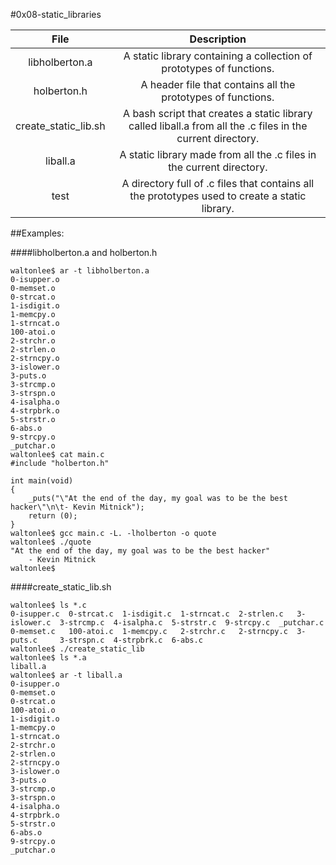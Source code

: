 #0x08-static_libraries

|                  File                       |                     Description                     |
| :-----------------------------------------: |  :-----------------------------------------------:  |
|        libholberton.a                       |   A static library containing a collection of prototypes of functions. |
|        holberton.h                          |   A header file that contains all the prototypes of functions. |
|        create_static_lib.sh                 |   A bash script that creates a static library called liball.a from all the .c files in the current directory.  |
|        liball.a                             |   A static library made from all the .c files in the current directory. |
|        test                                 |   A directory full of .c files that contains all the prototypes used to create a static library. |

##Examples:

####libholberton.a and holberton.h
```
waltonlee$ ar -t libholberton.a 
0-isupper.o
0-memset.o
0-strcat.o
1-isdigit.o
1-memcpy.o
1-strncat.o
100-atoi.o
2-strchr.o
2-strlen.o
2-strncpy.o
3-islower.o
3-puts.o
3-strcmp.o
3-strspn.o
4-isalpha.o
4-strpbrk.o
5-strstr.o
6-abs.o
9-strcpy.o
_putchar.o
waltonlee$ cat main.c
#include "holberton.h"

int main(void)
{
    _puts("\"At the end of the day, my goal was to be the best hacker\"\n\t- Kevin Mitnick");
    return (0);
}
waltonlee$ gcc main.c -L. -lholberton -o quote
waltonlee$ ./quote
"At the end of the day, my goal was to be the best hacker"
    - Kevin Mitnick
waltonlee$ 
```
####create_static_lib.sh
```
waltonlee$ ls *.c
0-isupper.c  0-strcat.c  1-isdigit.c  1-strncat.c  2-strlen.c   3-islower.c  3-strcmp.c  4-isalpha.c  5-strstr.c  9-strcpy.c  _putchar.c
0-memset.c   100-atoi.c  1-memcpy.c   2-strchr.c   2-strncpy.c  3-puts.c     3-strspn.c  4-strpbrk.c  6-abs.c
waltonlee$ ./create_static_lib 
waltonlee$ ls *.a
liball.a
waltonlee$ ar -t liball.a
0-isupper.o
0-memset.o
0-strcat.o
100-atoi.o
1-isdigit.o
1-memcpy.o
1-strncat.o
2-strchr.o
2-strlen.o
2-strncpy.o
3-islower.o
3-puts.o
3-strcmp.o
3-strspn.o
4-isalpha.o
4-strpbrk.o
5-strstr.o
6-abs.o
9-strcpy.o
_putchar.o
```

